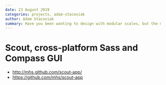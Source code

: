 ```yaml
---
date: 23 August 2019
categories: projects, adam-stacoviak
author: Adam Stacoviak
summary: Have you been wanting to design with modular scales, but the math and static-ness of CSS has held you back? Modular Scale is a Sass mixin that does all the heavy lifting and math for you to calculate the values of the modular scale. So put down the calculator and get excited about "prearranged sets of harmonious proportions" and let Sass do the work!
---
```


# Scout, cross-platform Sass and Compass GUI

* http://mhs.github.com/scout-app/
* https://github.com/mhs/scout-app
